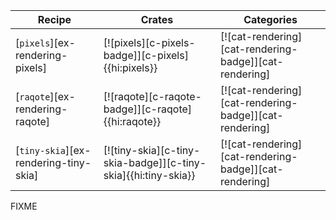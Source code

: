 | Recipe | Crates | Categories |
|--------|--------|------------|
| [`pixels`][ex-rendering-pixels] | [![pixels][c-pixels-badge]][c-pixels]{{hi:pixels}} | [![cat-rendering][cat-rendering-badge]][cat-rendering] |
| [`raqote`][ex-rendering-raqote] | [![raqote][c-raqote-badge]][c-raqote]{{hi:raqote}} | [![cat-rendering][cat-rendering-badge]][cat-rendering] |
| [`tiny-skia`][ex-rendering-tiny-skia] | [![tiny-skia][c-tiny-skia-badge]][c-tiny-skia]{{hi:tiny-skia}} | [![cat-rendering][cat-rendering-badge]][cat-rendering] |

<div class="hidden">
FIXME
</div>
